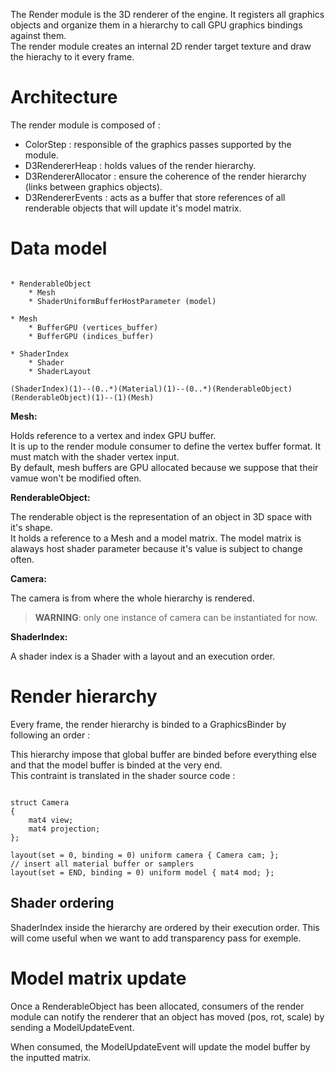 The Render module is the 3D renderer of the engine. It registers all graphics objects and organize them in a hierarchy
to call GPU graphics bindings against them. <br/>
The render module creates an internal 2D render target texture and draw the hierachy to it every frame.

# Architecture

<svg-inline src="./D3Renderer_arch.svg"></svg-inline>

The render module is composed of :

* ColorStep : responsible of the graphics passes supported by the module.
* D3RendererHeap : holds values of the render hierarchy.
* D3RendererAllocator : ensure the coherence of the render hierarchy (links between graphics objects).
* D3RendererEvents : acts as a buffer that store references of all renderable objects that will update it's model
  matrix.

# Data model

```

* RenderableObject
    * Mesh
    * ShaderUniformBufferHostParameter (model)
  
* Mesh
    * BufferGPU (vertices_buffer)
    * BufferGPU (indices_buffer)
  
* ShaderIndex
    * Shader
    * ShaderLayout

(ShaderIndex)(1)--(0..*)(Material)(1)--(0..*)(RenderableObject)
(RenderableObject)(1)--(1)(Mesh)

```

**Mesh:**

Holds reference to a vertex and index GPU buffer. <br/>
It is up to the render module consumer to define the vertex buffer format. It must match with the shader vertex
input. <br/>
By default, mesh buffers are GPU allocated because we suppose that their vamue won't be modified often.

**RenderableObject:**

The renderable object is the representation of an object in 3D space with it's shape. <br/>
It holds a reference to a Mesh and a model matrix. The model matrix is alaways host shader parameter because it's value
is subject to change often.

**Camera:**

The camera is from where the whole hierarchy is rendered. <br/>

> **WARNING**: only one instance of camera can be instantiated for now.

**ShaderIndex:**

A shader index is a Shader with a layout and an execution order.

# Render hierarchy

Every frame, the render hierarchy is binded to a GraphicsBinder by following an order :

<svg-inline src="./render_hierarchy.svg"></svg-inline>

This hierarchy impose that global buffer are binded before everything else and that the model buffer is binded at the
very end. <br/>
This contraint is translated in the shader source code :

```

struct Camera
{
    mat4 view;
    mat4 projection;
};

layout(set = 0, binding = 0) uniform camera { Camera cam; };
// insert all material buffer or samplers
layout(set = END, binding = 0) uniform model { mat4 mod; };

```

## Shader ordering

ShaderIndex inside the hierarchy are ordered by their execution order. This will come useful when we want to add
transparency pass for exemple.

# Model matrix update

Once a RenderableObject has been allocated, consumers of the render module can notify the renderer that an object has
moved (pos, rot, scale) by sending a ModelUpdateEvent.

When consumed, the ModelUpdateEvent will update the model buffer by the inputted matrix.

